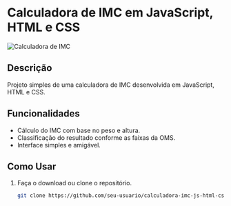 # Calculadora de IMC em JavaScript, HTML e CSS

![Calculadora de IMC](link_para_imagem.png)

## Descrição

Projeto simples de uma calculadora de IMC desenvolvida em JavaScript, HTML e CSS.

## Funcionalidades

- Cálculo do IMC com base no peso e altura.
- Classificação do resultado conforme as faixas da OMS.
- Interface simples e amigável.

## Como Usar

1. Faça o download ou clone o repositório.
   ```bash
   git clone https://github.com/seu-usuario/calculadora-imc-js-html-css.git
